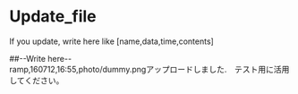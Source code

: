 # Update_file  

If you update, write here like [name,data,time,contents]  

##--Write here--  
ramp,160712,16:55,photo/dummy.pngアップロードしました.　テスト用に活用してください。
